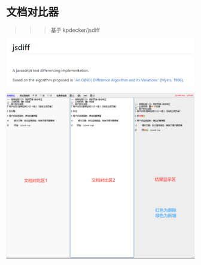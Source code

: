 <!--
 * @Description: 
 * @Author: jinxiaojian
 * @Email: jinxiaojian@youxin.com
 * @Date: 2019-08-14 11:36:40
 * @LastEditTime: 2019-08-14 13:41:04
 * @LastEditors: 靳肖健
 -->
# 文档对比器

>>> 基于 kpdecker/jsdiff

![示例](./diff/img/2.png)

![示例](./diff/img/1.png)